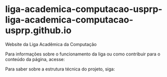 # liga-academica-computacao-usprp-liga-academica-computacao-usprp.github.io
Website da Liga Acadêmica da Computação

Para informações sobre o funcionamento da liga ou como contribuir para o
conteúdo da página, acesse: <por link aqui>

Para saber sobre a estrutura técnica do projeto, siga:


